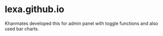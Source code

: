 # lexa.github.io
Khanmates developed this for admin panel with toggle functions and also used bar charts.

